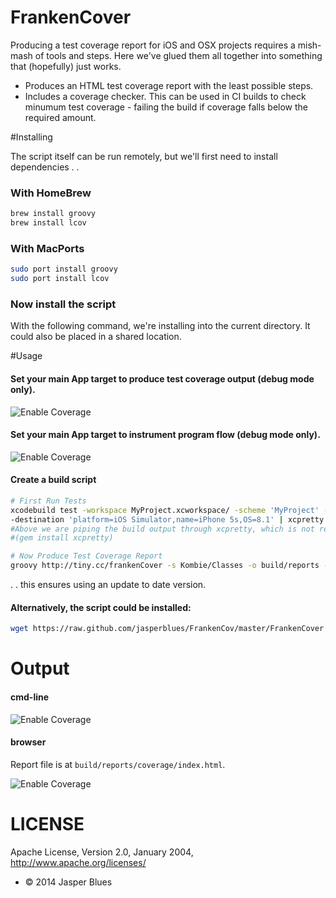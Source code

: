 # FrankenCover

Producing a test coverage report for iOS and OSX projects requires a mish-mash of tools and steps. Here we've glued them all together into something that (hopefully) just works. 

* Produces an HTML test coverage report with the least possible steps. 
* Includes a coverage checker. This can be used in CI builds to check minumum test coverage - failing the build if coverage falls below the required amount. 
 
#Installing

The script itself can be run remotely, but we'll first need to install dependencies .  .

### With HomeBrew

```sh
brew install groovy
brew install lcov
```

### With MacPorts

```sh
sudo port install groovy
sudo port install lcov
```

### Now install the script

With the following command, we're installing into the current directory. It could also be placed in a shared location. 

#Usage

#### Set your main App target to produce test coverage output (debug mode only). 

![Enable Coverage](https://raw.github.com/jasperblues/FrankenCover/master/sample_output/Coverage.png)

#### Set your main App target to instrument program flow (debug mode only). 

![Enable Coverage](https://raw.github.com/jasperblues/FrankenCover/master/sample_output/Instrument.png)

#### Create a build script

```sh
# First Run Tests
xcodebuild test -workspace MyProject.xcworkspace/ -scheme 'MyProject' -configuration Debug \
-destination 'platform=iOS Simulator,name=iPhone 5s,OS=8.1' | xcpretty -c --report junit
#Above we are piping the build output through xcpretty, which is not required, but very nice. 
#(gem install xcpretty)

# Now Produce Test Coverage Report
groovy http://tiny.cc/frankenCover -s Kombie/Classes -o build/reports -r 0
```

. . this ensures using an update to date version. 

#### Alternatively, the script could be installed:

```sh
wget https://raw.github.com/jasperblues/FrankenCov/master/FrankenCover && chmod +x FrankenCov
```

# Output

#### cmd-line

![Enable Coverage](https://raw.github.com/jasperblues/FrankenCover/master/sample_output/output.png)

#### browser

Report file is at `build/reports/coverage/index.html`.

![Enable Coverage](https://raw.github.com/jasperblues/FrankenCover/master/sample_output/report.png)


# LICENSE

Apache License, Version 2.0, January 2004, http://www.apache.org/licenses/

* © 2014 Jasper Blues

